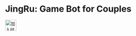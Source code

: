 # JingRu: Game Bot for Couples

<a href="https://lin.ee/5Pn8ddF"><img src="https://scdn.line-apps.com/n/line_add_friends/btn/zh-Hant.png" alt="加入好友" height="36" border="0"></a>